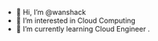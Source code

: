 - 👋 Hi, I’m @wanshack
- 👀 I’m interested in Cloud Computing
- 🌱 I’m currently learning Cloud Engineer
.

<!---
wanshack/wanshack is a ✨ special ✨ repository because its `README.md` (this file) appears on your GitHub profile.
You can click the Preview link to take a look at your changes.
--->
